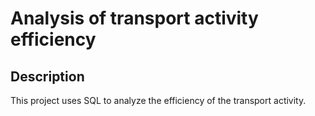 # Analysis of transport activity efficiency

## Description

This project uses SQL to analyze the efficiency of the transport activity. 
